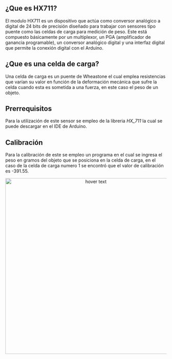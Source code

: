 ## ¿Que es HX711?

El modulo HX711 es un dispositivo que actúa como conversor analógico a digital de 24 bits de precisión diseñado para trabajar con sensores tipo puente como las celdas de carga para medición de peso. Este está compuesto básicamente por un multiplexor, un PGA (amplificador de ganancia programable), un conversor analógico digital y una interfaz digital que permite la conexión digital con el Arduino.

## ¿Que es una celda de carga?

Una celda de carga es un puente de Wheastone el cual emplea resistencias que varían su valor en función de la deformación mecánica que sufre la celda cuando esta es sometida a una fuerza, en este caso el peso de un objeto. 

## Prerrequisitos

Para la utilización de este sensor se empleo de la libreria _HX_711_ la cual se puede descargar en el IDE de Arduino.

## Calibración

Para la calibración de este se empleo un programa en el cual se ingresa el peso en gramos del objeto que se posiciona en la celda de carga, en el caso de la celda de carga numero 1 se encontró que el valor de calibración es -391.55.

<p align="center">
  <img src="https://github.com/pavanegasg/Sistemas-Embebidos/blob/master/Manuales/Sensores/HX711%20y%20celda%20de%20carga/CeldaCalibracion.jpeg" width="550" title="hover text">
</p>

